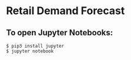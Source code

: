 Retail Demand Forecast
===

To open Jupyter Notebooks:
---

    $ pip3 install jupyter
    $ jupyter notebook